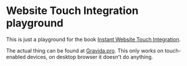 # Website Touch Integration playground
This is just a playground for the book [Instant Website Touch Integration](http://www.amazon.it/gp/product/B00GX67TOK/ref=as_li_ss_tl?ie=UTF8&camp=3370&creative=24114&creativeASIN=B00GX67TOK&linkCode=as2&tag=giosensationc-21).

The actual thing can be found at [Gravida.pro](http://gravida.pro/touch-integration-test/). This only works on touch-enabled devices, on desktop browser it doesn't do anything.
